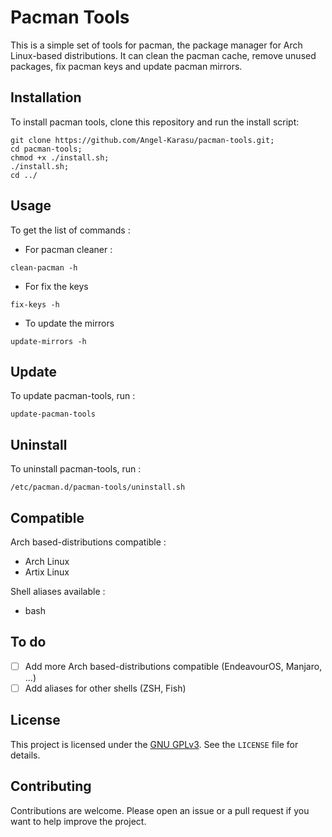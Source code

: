 # Pacman Tools

This is a simple set of tools for pacman, the package manager for Arch Linux-based distributions. It can clean the pacman cache, remove unused packages, fix pacman keys and update pacman mirrors.

## Installation

To install pacman tools, clone this repository and run the install script:

```shell
git clone https://github.com/Angel-Karasu/pacman-tools.git;
cd pacman-tools;
chmod +x ./install.sh;
./install.sh;
cd ../
```

## Usage
To get the list of commands :
- For pacman cleaner :
```shell
clean-pacman -h
```
- For fix the keys
```shell
fix-keys -h
```
- To update the mirrors
```shell
update-mirrors -h
```

## Update

To update pacman-tools, run :
```shell
update-pacman-tools
```

## Uninstall

To uninstall pacman-tools, run :
```shell
/etc/pacman.d/pacman-tools/uninstall.sh
```

## Compatible

Arch based-distributions compatible : 
- Arch Linux
- Artix Linux

Shell aliases available :
- bash

## To do

- [ ] Add more Arch based-distributions compatible (EndeavourOS, Manjaro, ...)
- [ ] Add aliases for other shells (ZSH, Fish)

## License

This project is licensed under the [GNU GPLv3](https://choosealicense.com/licenses/gpl-3.0/). See the `LICENSE` file for details.

## Contributing

Contributions are welcome. Please open an issue or a pull request if you want to help improve the project.
